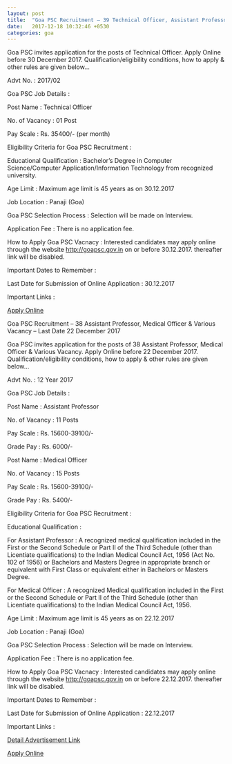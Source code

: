 ```yaml
---
layout: post
title:  "Goa PSC Recruitment – 39 Technical Officer, Assistant Professor, Medical Officer & Various Vacancy – Last Date 30 December"
date:   2017-12-18 10:32:46 +0530
categories: goa
---
```


Goa PSC invites application for the posts of Technical Officer. Apply Online before 30 December 2017. Qualification/eligibility conditions, how to apply & other rules are given below…

Advt No. : 2017/02

Goa PSC Job Details : 

Post Name : Technical Officer

No. of Vacancy : 01 Post

Pay Scale : Rs. 35400/- (per month)

Eligibility Criteria for Goa PSC Recruitment :

Educational Qualification : Bachelor’s Degree in Computer Science/Computer Application/Information Technology from recognized university.

Age Limit : Maximum age limit is 45 years as on 30.12.2017

Job Location : Panaji (Goa)

Goa PSC Selection Process : Selection will be made on Interview.

Application Fee : There is no application fee.

How to Apply Goa PSC Vacnacy : Interested candidates may apply online through the website http://goapsc.gov.in on or before 30.12.2017. thereafter link will be disabled.

Important Dates to Remember :

Last Date for Submission of Online Application : 30.12.2017

Important Links :


[Apply Online](https://www.goaonlineexam.com/ViewPost.aspx?)




Goa PSC Recruitment – 38 Assistant Professor, Medical Officer & Various Vacancy – Last Date 22 December 2017

Goa PSC invites application for the posts of 38 Assistant Professor, Medical Officer & Various Vacancy. Apply Online before 22 December 2017. Qualification/eligibility conditions, how to apply & other rules are given below…

Advt No. : 12 Year 2017

Goa PSC Job Details : 

Post Name : Assistant Professor

No. of Vacancy : 11 Posts

Pay Scale : Rs. 15600-39100/-

Grade Pay : Rs. 6000/-

Post Name : Medical Officer

No. of Vacancy : 15 Posts

Pay Scale : Rs. 15600-39100/-

Grade Pay : Rs. 5400/-

Eligibility Criteria for Goa PSC Recruitment :

Educational Qualification :

For Assistant Professor : A recognized medical qualification included in the First or the Second Schedule or Part II of the Third Schedule (other than Licentiate qualifications) to the Indian Medical Council Act, 1956 (Act No. 102 of 1956) or Bachelors and Masters Degree in appropriate branch  or equivalent with First Class or equivalent either in Bachelors or Masters Degree.

For Medical Officer : A recognized Medical qualification included in the First or the Second Schedule or Part II of the Third Schedule (other than Licentiate qualifications) to the Indian Medical Council Act, 1956.

Age Limit : Maximum age limit is 45 years as on 22.12.2017

Job Location : Panaji (Goa)

Goa PSC Selection Process : Selection will be made on Interview.

Application Fee : There is no application fee.

How to Apply Goa PSC Vacnacy : Interested candidates may apply online through the website http://goapsc.gov.in on or before 22.12.2017. thereafter link will be disabled.

Important Dates to Remember :

Last Date for Submission of Online Application : 22.12.2017

Important Links :

[Detail Advertisement Link](http://gpsc.goa.gov.in/download_advt_new.php?id=191)

[Apply Online](https://www.goaonlineexam.com/ViewPost.aspx?)
